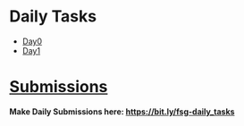 # Daily Tasks

- [Day0](Day00.md)
- [Day1](Day01.md)

# [Submissions](Submissions.md)
**Make Daily Submissions here: https://bit.ly/fsg-daily_tasks**
